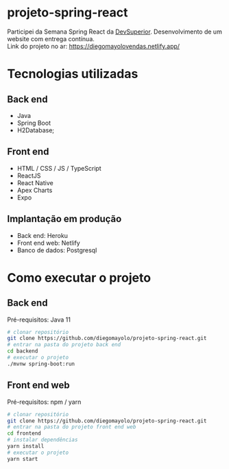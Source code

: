 # projeto-spring-react

Participei da Semana Spring React da <a href="https://devsuperior.com.br/cursos">DevSuperior</a>. Desenvolvimento de um website com entrega contínua.<br>
Link do projeto no ar: https://diegomayolovendas.netlify.app/<br>


# Tecnologias utilizadas
## Back end
- Java
- Spring Boot
- H2Database;
## Front end
- HTML / CSS / JS / TypeScript
- ReactJS
- React Native
- Apex Charts
- Expo
## Implantação em produção
- Back end: Heroku
- Front end web: Netlify
- Banco de dados: Postgresql



# Como executar o projeto

## Back end
Pré-requisitos: Java 11

```bash
# clonar repositório
git clone https://github.com/diegomayolo/projeto-spring-react.git
# entrar na pasta do projeto back end
cd backend
# executar o projeto
./mvnw spring-boot:run
```

## Front end web
Pré-requisitos: npm / yarn

```bash
# clonar repositório
git clone https://github.com/diegomayolo/projeto-spring-react.git
# entrar na pasta do projeto front end web
cd frontend
# instalar dependências
yarn install
# executar o projeto
yarn start
```
